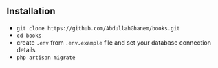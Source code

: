 ## Installation

- `git clone https://github.com/AbdullahGhanem/books.git`
- `cd books`
- create `.env` from `.env.example` file and set your database connection details
- `php artisan migrate`
